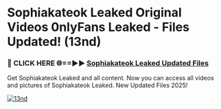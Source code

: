 # Sophiakateok Leaked Original Videos 0nlyFans Leaked - Files Updated! (13nd)

<h3>🔴 CLICK HERE 🌐==►► <a href="https://hetstrat.blog/NMqPAm" rel="nofollow">Sophiakateok Leaked Updated Files</a></h3>

Get Sophiakateok Leaked and all content. Now you can access all videos and pictures of Sophiakateok Leaked. New Updated Files 2025!

[![13nd](https://i.imgur.com/K7sEzmb.gif)](https://hetstrat.blog/NMqPAm)
